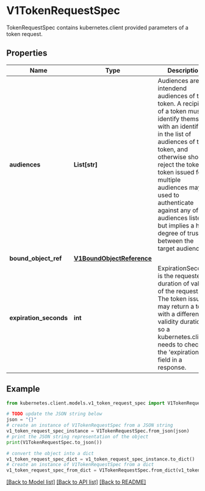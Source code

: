 # V1TokenRequestSpec

TokenRequestSpec contains kubernetes.client provided parameters of a token request.

## Properties

Name | Type | Description | Notes
------------ | ------------- | ------------- | -------------
**audiences** | **List[str]** | Audiences are the intendend audiences of the token. A recipient of a token must identify themself with an identifier in the list of audiences of the token, and otherwise should reject the token. A token issued for multiple audiences may be used to authenticate against any of the audiences listed but implies a high degree of trust between the target audiences. | 
**bound_object_ref** | [**V1BoundObjectReference**](V1BoundObjectReference.md) |  | [optional] 
**expiration_seconds** | **int** | ExpirationSeconds is the requested duration of validity of the request. The token issuer may return a token with a different validity duration so a kubernetes.client needs to check the &#39;expiration&#39; field in a response. | [optional] 

## Example

```python
from kubernetes.client.models.v1_token_request_spec import V1TokenRequestSpec

# TODO update the JSON string below
json = "{}"
# create an instance of V1TokenRequestSpec from a JSON string
v1_token_request_spec_instance = V1TokenRequestSpec.from_json(json)
# print the JSON string representation of the object
print(V1TokenRequestSpec.to_json())

# convert the object into a dict
v1_token_request_spec_dict = v1_token_request_spec_instance.to_dict()
# create an instance of V1TokenRequestSpec from a dict
v1_token_request_spec_from_dict = V1TokenRequestSpec.from_dict(v1_token_request_spec_dict)
```
[[Back to Model list]](../README.md#documentation-for-models) [[Back to API list]](../README.md#documentation-for-api-endpoints) [[Back to README]](../README.md)


